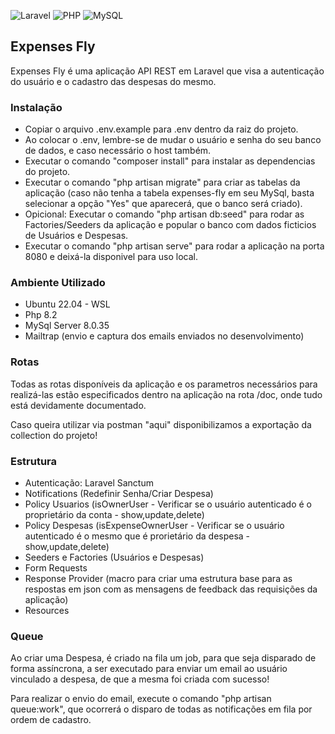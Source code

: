 
![Laravel](https://img.shields.io/badge/laravel-%23FF2D20.svg?style=for-the-badge&logo=laravel&logoColor=white)
![PHP](https://img.shields.io/badge/php-%23777BB4.svg?style=for-the-badge&logo=php&logoColor=white)
![MySQL](https://img.shields.io/badge/mysql-%2300f.svg?style=for-the-badge&logo=mysql&logoColor=white)

## Expenses Fly

Expenses Fly é uma aplicação API REST em Laravel que visa a autenticação do usuário e o cadastro das despesas do mesmo.

### Instalação
- Copiar o arquivo .env.example para .env dentro da raiz do projeto.
- Ao colocar o .env, lembre-se de mudar o usuário e senha do seu banco de dados, e caso necessário o host também.
- Executar o comando "composer install" para instalar as dependencias do projeto.
- Executar o comando "php artisan migrate" para criar as tabelas da aplicação (caso não tenha a tabela expenses-fly em seu MySql, basta selecionar a opção "Yes" que aparecerá, que o banco será criado).
- Opicional: Executar o comando "php artisan db:seed" para rodar as Factories/Seeders da aplicação e popular o banco com dados ficticios de Usuários e Despesas.
- Executar o comando "php artisan serve" para rodar a aplicação na porta 8080 e deixá-la disponivel para uso local.

### Ambiente Utilizado
- Ubuntu 22.04 - WSL
- Php 8.2
- MySql Server 8.0.35
- Mailtrap (envio e captura dos emails enviados no desenvolvimento)

### Rotas

Todas as rotas disponíveis da aplicação e os parametros necessários para realizá-las estão especificados dentro na aplicação na rota /doc, onde tudo está devidamente documentado.

Caso queira utilizar via postman "aqui" disponibilizamos a exportação da collection do projeto!

### Estrutura
- Autenticação: Laravel Sanctum
- Notifications (Redefinir Senha/Criar Despesa)
- Policy Usuarios (isOwnerUser - Verificar se o usuário autenticado é o proprietário da conta - show,update,delete)
- Policy Despesas (isExpenseOwnerUser - Verificar se o usuário autenticado é o mesmo que é prorietário da despesa - show,update,delete)
- Seeders e Factories (Usuários e Despesas)
- Form Requests
- Response Provider (macro para criar uma estrutura base para as respostas em json com as mensagens de feedback das requisições da aplicação)
- Resources

### Queue

Ao criar uma Despesa, é criado na fila um job, para que seja disparado de forma assíncrona, a ser executado para enviar um email ao usuário vinculado a despesa, de que a mesma foi criada com sucesso!

Para realizar o envio do email, execute o comando "php artisan queue:work", que ocorrerá o disparo de todas as notificações em fila por ordem de cadastro.

